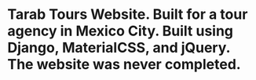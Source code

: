 # Tarab Tours Website. Built for a tour agency in Mexico City. Built using Django, MaterialCSS, and jQuery. The website was never completed.
